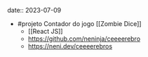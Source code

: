 date:: 2023-07-09

- #projeto Contador do jogo [[Zombie Dice]]
	- [[React JS]]
	- https://github.com/neninja/ceeeerebro
	- https://neni.dev/ceeeerebros